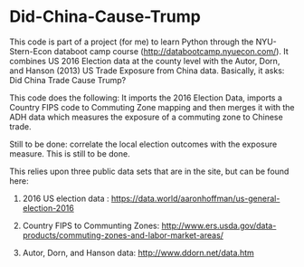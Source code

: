 # Did-China-Cause-Trump
This code is part of a project (for me) to learn Python through the NYU-Stern-Econ databoot camp course (http://databootcamp.nyuecon.com/). It combines US 2016 Election data at the county level with the Autor, Dorn, and Hanson (2013) US Trade Exposure from China data. Basically, it asks: Did China Trade Cause Trump?

This code does the following: It imports the 2016 Election Data, imports a Country FIPS code to Commuting Zone mapping and then merges it with the ADH data which measures the exposure of a commuting zone to Chinese trade. 

Still to be done: correlate the local election outcomes with the exposure measure. This is still to be done.

This relies upon three public data sets that are in the site, but can be found here:

1) 2016 US election data : https://data.world/aaronhoffman/us-general-election-2016

2) Country FIPS to Communting Zones: http://www.ers.usda.gov/data-products/commuting-zones-and-labor-market-areas/

3) Autor, Dorn, and Hanson data: http://www.ddorn.net/data.htm

